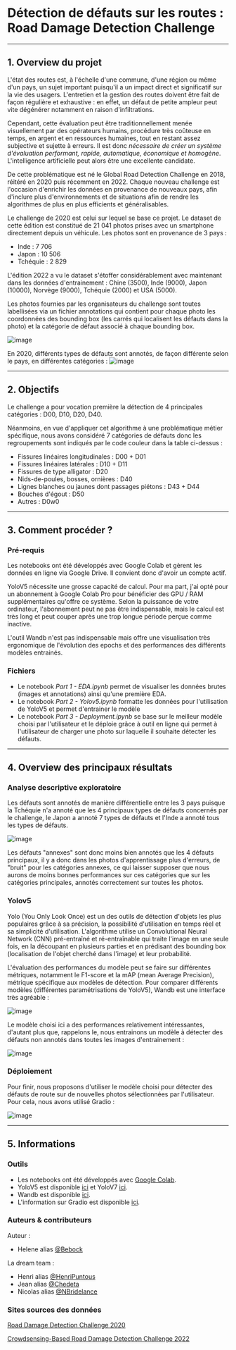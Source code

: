 # Détection de défauts sur les routes :  Road Damage Detection Challenge

----

## 1. Overview du projet

L'état des routes est, à l'échelle d'une commune, d'une région ou même d'un pays, un sujet important puisqu'il a un impact direct et significatif sur la vie des usagers. L'entretien et la gestion des routes doivent être fait de façon régulière et exhaustive : en effet, un défaut de petite ampleur peut vite dégénérer notamment en raison d'infiltrations.

Cependant, cette évaluation peut être traditionnellement menée visuellement par des opérateurs humains, procédure très coûteuse en temps, en argent et en ressources humaines, tout en restant assez subjective et sujette à erreurs. Il est donc *nécessaire de créer un système d'évaluation performant, rapide, automatique, économique et homogène*. L'intelligence artificielle peut alors être une excellente candidate. 

De cette problématique est né le Global Road Detection Challenge en 2018, réitéré en 2020 puis récemment en 2022. Chaque nouveau challenge est l'occasion d'enrichir les données en provenance de nouveaux pays, afin d'inclure plus d'environnements et de situations afin de rendre les algorithmes de plus en plus efficients et généralisables. 

Le challenge de 2020 est celui sur lequel se base ce projet. Le dataset de cette édition est constitué de 21 041 photos prises avec un smartphone directement depuis un véhicule. Les photos sont en provenance de 3 pays : 
  * Inde : 7 706
  * Japon : 10 506
  * Tchéquie : 2 829
 
L'édition 2022 a vu le dataset s'étoffer considérablement avec maintenant dans les données d'entrainement : Chine (3500), Inde (9000), Japon (10000), Norvège (9000), Tchéquie (2000) et USA (5000).

Les photos fournies par les organisateurs du challenge sont toutes labellisées via un fichier annotations qui contient pour chaque photo les coordonnées des bounding box (les carrés qui localisent les défauts dans la photo) et la catégorie de défaut associé à chaque bounding box. 

![image](https://user-images.githubusercontent.com/38078432/188320042-d89043f7-b5d1-4d92-b277-44defd81ccdb.png)

En 2020, différents types de défauts sont annotés, de façon différente selon le pays, en différentes catégories : 
![image](https://user-images.githubusercontent.com/38078432/188277730-ae96420d-8f98-4f05-94ae-cd2d97e11713.png)

----

## 2. Objectifs

Le challenge a pour vocation première la détection de 4 principales catégories : D00, D10, D20, D40.

Néanmoins, en vue d'appliquer cet algorithme à une problématique métier spécifique, nous avons considéré 7 catégories de défauts donc les regroupements sont indiqués par le code couleur dans la table ci-dessus :
  * Fissures linéaires longitudinales : D00 + D01
  * Fissures linéaires latérales : D10 + D11
  * Fissures de type alligator : D20
  * Nids-de-poules, bosses, ornières : D40
  * Lignes blanches ou jaunes dont passages piétons : D43 + D44
  * Bouches d'égout : D50
  * Autres : D0w0

----

## 3. Comment procéder ?

### Pré-requis

Les notebooks ont été développés avec Google Colab et gèrent les données en ligne via Google Drive. Il convient donc d'avoir un compte actif. 

YoloV5 nécessite une grosse capacité de calcul. Pour ma part, j'ai opté pour un abonnement à Google Colab Pro pour bénéficier des GPU / RAM supplémentaires qu'offre ce système. Selon la puissance de votre ordinateur, l'abonnement peut ne pas être indispensable, mais le calcul est très long et peut couper après une trop longue période perçue comme inactive. 

L'outil Wandb n'est pas indispensable mais offre une visualisation très ergonomique de l'évolution des epochs et des performances des différents modèles entrainés. 

### Fichiers 

  * Le notebook *Part 1 - EDA.ipynb* permet de visualiser les données brutes (images et annotations) ainsi qu'une première EDA. 
  * Le notebook *Part 2 - Yolov5.ipynb* formatte les données pour l'utilisation de YoloV5 et permet d'entrainer le modèle
  * Le notebook *Part 3 - Deployment.ipynb* se base sur le meilleur modèle choisi par l'utilisateur et le déploie grâce à outil en ligne qui permet à l'utilisateur de charger une photo sur laquelle il souhaite détecter les défauts.

----

## 4. Overview des principaux résultats 

### Analyse descriptive exploratoire

Les défauts sont annotés de manière différentielle entre les 3 pays puisque la Tchéquie n'a annoté que les 4 principaux types de défauts concernés par le challenge, le Japon a annoté 7 types de défauts et l'Inde a annoté tous les types de défauts. 

![image](https://user-images.githubusercontent.com/38078432/188320253-9079e0d3-d1bb-4b5c-a440-097317b2aa4c.png)

Les défauts "annexes" sont donc moins bien annotés que les 4 défauts principaux, il y a donc dans les photos d'apprentissage plus d'erreurs, de "bruit" pour les catégories annexes, ce qui laisser supposer que nous aurons de moins bonnes performances sur ces catégories que sur les catégories principales, annotés correctement sur toutes les photos. 

### Yolov5

Yolo (You Only Look Once) est un des outils de détection d'objets les plus populaires grâce à sa précision, la possibilité d'utilisation en temps réel et sa simplicité d'utilisation. L'algorithme utilise un Convolutional Neural Network (CNN) pré-entraîné et ré-entraînable qui traite l'image en une seule fois, en la découpant en plusieurs parties et en prédisant des bounding box (localisation de l'objet cherché dans l'image) et leur probabilité. 

L'évaluation des performances du modèle peut se faire sur différentes métriques, notamment le F1-score et la mAP (mean Average Precision), métrique spécifique aux modèles de détection. Pour comparer différents modèles (différentes paramétrisations de YoloV5), Wandb est une interface très agréable :  

![image](https://user-images.githubusercontent.com/38078432/188439802-478dd008-e62b-4cdf-b36c-3c70e3e6bad1.png)

Le modèle choisi ici a des performances relativement intéressantes, d'autant plus que, rappelons le, nous entrainons un modèle à détecter des défauts non annotés dans toutes les images d'entrainement :

![image](https://user-images.githubusercontent.com/38078432/188442882-bc05e8fe-79ea-4000-b288-4a835362731a.png)

### Déploiement 

Pour finir, nous proposons d'utiliser le modèle choisi pour détecter des défauts de route sur de nouvelles photos sélectionnées par l'utilisateur. Pour cela, nous avons utilisé Gradio : 

![image](https://user-images.githubusercontent.com/38078432/188445700-8c36c831-6cf5-4441-9d88-33a2af796fc4.png)

----

## 5. Informations

### Outils

  * Les notebooks ont été développés avec [Google Colab](https://colab.research.google.com/). 
  * YoloV5 est disponible [ici](https://github.com/ultralytics/yolov5) et YoloV7 [ici](https://github.com/WongKinYiu/yolov7).
  * Wandb est disponible [ici](https://wandb.ai/site).
  * L'information sur Gradio est disponible [ici](https://gradio.app/).

### Auteurs & contributeurs

Auteur : 
  * Helene alias [@Bebock](https://github.com/Bebock/)

La dream team :
  * Henri alias [@HenriPuntous](https://github.com/HenriPuntous/)
  * Jean alias [@Chedeta](https://github.com/Chedeta/)
  * Nicolas alias [@NBridelance](https://github.com/NBridelance/)
  
### Sites sources des données

[Road Damage Detection Challenge 2020](https://rdd2020.sekilab.global/)

[Crowdsensing-Based Road Damage Detection Challenge 2022](https://crddc2022.sekilab.global/)
